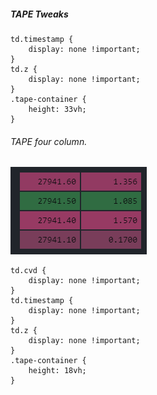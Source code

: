 ##### TAPE Tweaks

    td.timestamp { 
      	display: none !important; 
    }
    td.z { 
      	display: none !important; 
    }
    .tape-container { 
      	height: 33vh; 
    }


###### TAPE four column.
![cignals-price-amount](/media/cignals-price-amount.png)

    td.cvd { 
    	display: none !important; 
    }
    td.timestamp { 
    	display: none !important;
    }
    td.z { 
  	    display: none !important; 
    }
    .tape-container { 
  	    height: 18vh; 
    }


